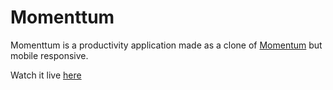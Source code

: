 # Momenttum

Momenttum is a productivity application made as a clone of [Momentum](https://momentumdash.com) but mobile responsive.

Watch it live [here](https://mojpm.github.io/scavenger)
